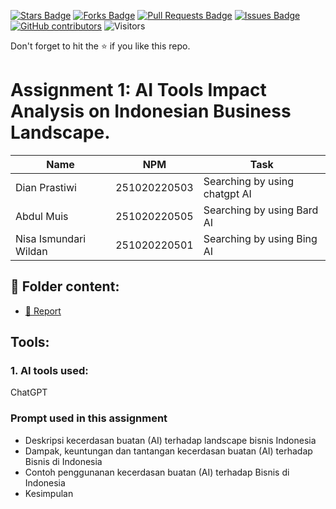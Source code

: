 <a href="https://github.com/drshahizan/AI-Innovation/stargazers"><img src="https://img.shields.io/github/stars/drshahizan/AI-Innovation" alt="Stars Badge"/></a>
<a href="https://github.com/drshahizan/AI-Innovation/network/members"><img src="https://img.shields.io/github/forks/drshahizan/AI-Innovation" alt="Forks Badge"/></a>
<a href="https://github.com/drshahizan/AI-Innovation/pulls"><img src="https://img.shields.io/github/issues-pr/drshahizan/AI-Innovation" alt="Pull Requests Badge"/></a>
<a href="https://github.com/drshahizan/AI-Innovation"><img src="https://img.shields.io/github/issues/drshahizan/AI-Innovation" alt="Issues Badge"/></a>
<a href="https://github.com/drshahizan/AI-Innovation/graphs/contributors"><img alt="GitHub contributors" src="https://img.shields.io/github/contributors/drshahizan/AI-Innovation?color=2b9348"></a>
![Visitors](https://api.visitorbadge.io/api/visitors?path=https%3A%2F%2Fgithub.com%2Fdrshahizan%2FAI-Innovation&labelColor=%23d9e3f0&countColor=%23697689&style=flat)

Don't forget to hit the :star: if you like this repo.

# Assignment 1: AI Tools Impact Analysis on Indonesian Business Landscape.

| Name          | NPM  | Task            |
| ------------ | -------------- | --------------- |
| Dian Prastiwi |   251020220503     | Searching by using chatgpt AI       |
|  Abdul Muis  |   251020220505     | Searching by using Bard AI         |
| Nisa Ismundari Wildan  |   251020220501    | Searching by using Bing AI           |

## 📂 Folder content:
* [📖 Report](report.md)

## Tools:
### 1. AI tools used: 
ChatGPT

### Prompt used in this assignment
- Deskripsi kecerdasan buatan (AI) terhadap landscape bisnis Indonesia
- Dampak, keuntungan dan tantangan kecerdasan buatan (AI) terhadap Bisnis di Indonesia
- Contoh penggunanan kecerdasan buatan (AI) terhadap Bisnis di Indonesia
- Kesimpulan
